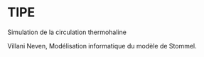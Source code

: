 # TIPE
Simulation de la circulation thermohaline

Villani Neven,
Modélisation informatique du modèle de Stommel.
